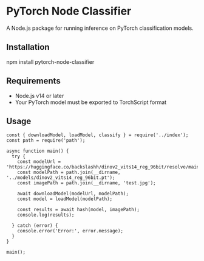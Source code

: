 # PyTorch Node Classifier

A Node.js package for running inference on PyTorch classification models.

## Installation

npm install pytorch-node-classifier


## Requirements

- Node.js v14 or later
- Your PyTorch model must be exported to TorchScript format

## Usage

```
const { downloadModel, loadModel, classify } = require('../index');
const path = require('path');

async function main() {
  try {
    const modelUrl = 'https://huggingface.co/backslashh/dinov2_vits14_reg_96bit/resolve/main/dinov2_vits14_reg_96bit.pt';
    const modelPath = path.join(__dirname, '../models/dinov2_vits14_reg_96bit.pt');
    const imagePath = path.join(__dirname, 'test.jpg');
    
    await downloadModel(modelUrl, modelPath);
    const model = loadModel(modelPath);

    const results = await hash(model, imagePath);
    console.log(results);

  } catch (error) {
    console.error('Error:', error.message);
  }
}

main();
```